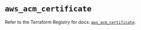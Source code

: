 # `aws_acm_certificate`

Refer to the Terraform Registry for docs: [`aws_acm_certificate`](https://registry.terraform.io/providers/hashicorp/aws/6.19.0/docs/resources/acm_certificate).
